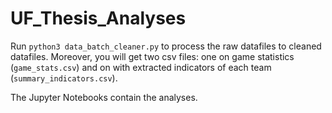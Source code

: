 # UF_Thesis_Analyses

Run `python3 data_batch_cleaner.py` to process the raw datafiles to cleaned datafiles.
Moreover, you will get two csv files: one on game statistics (`game_stats.csv`) and on with extracted indicators of each team (`summary_indicators.csv`).

The Jupyter Notebooks contain the analyses.
